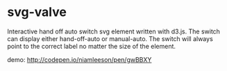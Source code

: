 # svg-valve
Interactive hand off auto switch svg element written with d3.js. The switch can display either hand-off-auto or manual-auto. The switch will always point to the correct label no matter the size of the element.

demo: http://codepen.io/niamleeson/pen/gwBBXY
